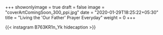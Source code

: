 +++
showonlyimage = true
draft = false
image = "coverArtComingSoon_300_ppi.jpg"
date = "2020-01-29T18:25:22+05:30"
title = "Living the 'Our Father' Prayer Everyday"
weight = 0
+++


{{< instagram B763KR1n_Yk hidecaption >}}
